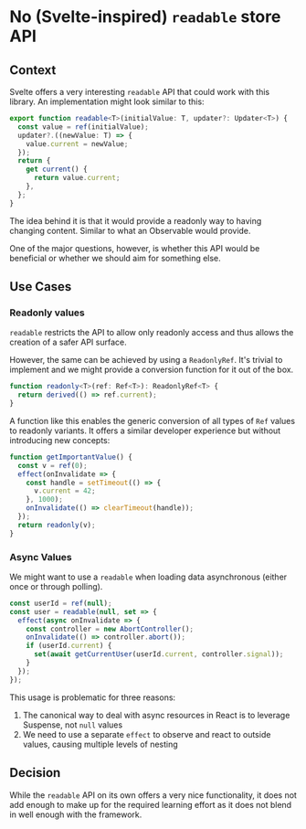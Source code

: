 # No (Svelte-inspired) `readable` store API

## Context

Svelte offers a very interesting `readable` API that could work with this library.
An implementation might look similar to this:

```ts
export function readable<T>(initialValue: T, updater?: Updater<T>) {
  const value = ref(initialValue);
  updater?.((newValue: T) => {
    value.current = newValue;
  });
  return {
    get current() {
      return value.current;
    },
  };
}
```

The idea behind it is that it would provide a readonly way to having changing content. Similar to what an Observable would provide.

One of the major questions, however, is whether this API would be beneficial or whether we should aim for something else.

## Use Cases

### Readonly values

`readable` restricts the API to allow only readonly access and thus allows the creation of a safer API surface.

However, the same can be achieved by using a `ReadonlyRef`. It's trivial to implement and we might provide a conversion function for it out of the box.

```ts
function readonly<T>(ref: Ref<T>): ReadonlyRef<T> {
  return derived(() => ref.current);
}
```

A function like this enables the generic conversion of all types of `Ref` values to readonly variants. It offers a similar developer experience but without introducing new concepts:

```js
function getImportantValue() {
  const v = ref(0);
  effect(onInvalidate => {
    const handle = setTimeout(() => {
      v.current = 42;
    }, 1000);
    onInvalidate(() => clearTimeout(handle));
  });
  return readonly(v);
}
```

### Async Values

We might want to use a `readable` when loading data asynchronous (either once or through polling).

```js
const userId = ref(null);
const user = readable(null, set => {
  effect(async onInvalidate => {
    const controller = new AbortController();
    onInvalidate(() => controller.abort());
    if (userId.current) {
      set(await getCurrentUser(userId.current, controller.signal));
    }
  });
});
```

This usage is problematic for three reasons:

1. The canonical way to deal with async resources in React is to leverage Suspense, not `null` values
2. We need to use a separate `effect` to observe and react to outside values, causing multiple levels of nesting

## Decision

While the `readable` API on its own offers a very nice functionality, it does not add enough to make up for the required learning effort as it does not blend in
well enough with the framework.
